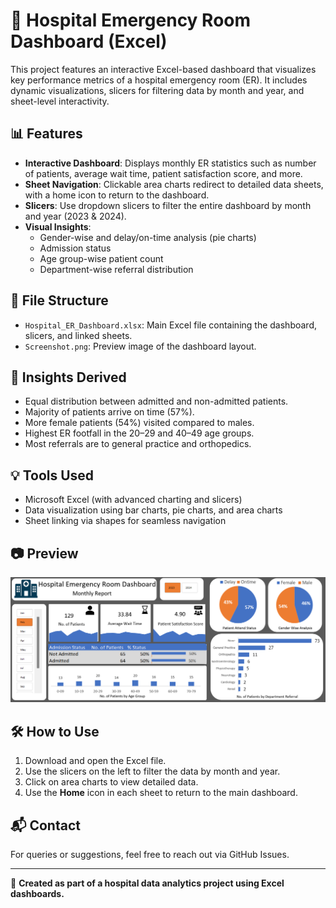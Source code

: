 # 🏥 Hospital Emergency Room Dashboard (Excel)

This project features an interactive Excel-based dashboard that visualizes key performance metrics of a hospital emergency room (ER). It includes dynamic visualizations, slicers for filtering data by month and year, and sheet-level interactivity.

## 📊 Features

- **Interactive Dashboard**: Displays monthly ER statistics such as number of patients, average wait time, patient satisfaction score, and more.
- **Sheet Navigation**: Clickable area charts redirect to detailed data sheets, with a home icon to return to the dashboard.
- **Slicers**: Use dropdown slicers to filter the entire dashboard by month and year (2023 & 2024).
- **Visual Insights**:
  - Gender-wise and delay/on-time analysis (pie charts)
  - Admission status
  - Age group-wise patient count
  - Department-wise referral distribution

## 📁 File Structure

- `Hospital_ER_Dashboard.xlsx`: Main Excel file containing the dashboard, slicers, and linked sheets.
- `Screenshot.png`: Preview image of the dashboard layout.

## 🧠 Insights Derived

- Equal distribution between admitted and non-admitted patients.
- Majority of patients arrive on time (57%).
- More female patients (54%) visited compared to males.
- Highest ER footfall in the 20–29 and 40–49 age groups.
- Most referrals are to general practice and orthopedics.

## 💡 Tools Used

- Microsoft Excel (with advanced charting and slicers)
- Data visualization using bar charts, pie charts, and area charts
- Sheet linking via shapes for seamless navigation

## 📷 Preview

![Dashboard Screenshot](Hospital_ER_Dashboard.png)

## 🛠️ How to Use

1. Download and open the Excel file.
2. Use the slicers on the left to filter the data by month and year.
3. Click on area charts to view detailed data.
4. Use the **Home** icon in each sheet to return to the main dashboard.

## 📬 Contact

For queries or suggestions, feel free to reach out via GitHub Issues.

---

🔗 **Created as part of a hospital data analytics project using Excel dashboards.**
